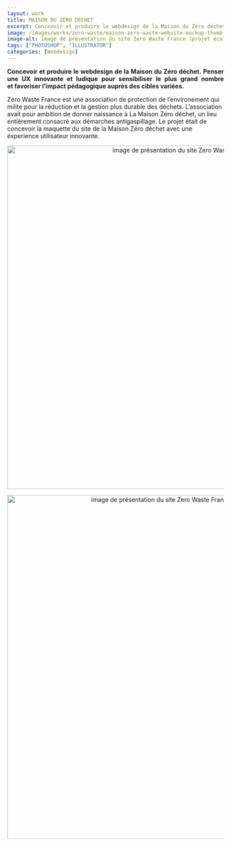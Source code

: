 ```yaml
---
layout: work
title: MAISON DU ZÉRO DÉCHET
excerpt: Concevoir et produire le webdesign de la Maison du Zéro déchet
image: /images/works/zero-waste/maison-zero-waste-website-mockup-thumb.jpg
image-alt: image de présentation du site Zero Waste France (projet école Aries Lyon)
tags: ["PHOTOSHOP", "ILLUSTRATOR"]
categories: [Webdesign]
---
```


<p style="text-align:justify"><strong>Concevoir et produire le webdesign de la Maison du Z&eacute;ro d&eacute;chet.&nbsp;</strong><strong>Penser une UX innovante et ludique pour sensibiliser le plus grand nombre et&nbsp;</strong><strong>favoriser l&rsquo;impact p&eacute;dagogique aupr&egrave;s des cibles vari&eacute;es.</strong></p>

<p>Z&eacute;ro Waste France est une association de protection de l&rsquo;environement qui milite pour la r&eacute;duction et la gestion plus durable des d&eacute;chets. L&rsquo;association avait pour ambition de donner naissance &agrave; La Maison Z&eacute;ro d&eacute;chet, un lieu enti&egrave;rement consacr&eacute; aux d&eacute;marches antigaspillage. Le projet &eacute;tait de concevoir la maquette du site de la Maison Z&eacute;ro d&eacute;chet avec une &eacute;xperience utilisateur innovante.</p>

<p style="text-align:center"><img alt="image de présentation du site Zero Waste France" height="799" src="/images/works/zero-waste/maison-zero-waste-website-mockup.jpg" /></p>

<p style="text-align:center"><img alt="image de présentation du site Zero Waste France version mobile" height="800" src="/images/works/zero-waste/maison-zero-waste-website-mobile-mockup2.jpg" /></p>

<p>&nbsp;</p>